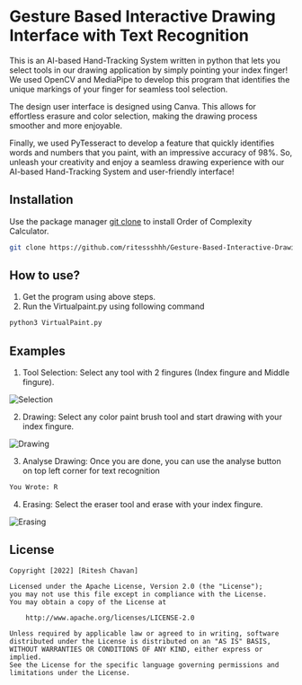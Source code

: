 # Gesture Based Interactive Drawing Interface with Text Recognition 

This is an AI-based Hand-Tracking System written in python that lets you select tools in our drawing application by simply pointing your index finger! We used OpenCV and MediaPipe to develop this program that identifies the unique markings of your finger for seamless tool selection.

The design user interface is designed using Canva. This allows for effortless erasure and color selection, making the drawing process smoother and more enjoyable.


Finally, we used PyTesseract to develop a feature that quickly identifies words and numbers that you paint, with an impressive accuracy of 98%. So, unleash your creativity and enjoy a seamless drawing experience with our AI-based Hand-Tracking System and user-friendly interface!


## Installation

Use the package manager [git clone](https://git-scm.com/docs/git-clone) to install Order of Complexity Calculator.

```bash
git clone https://github.com/ritessshhh/Gesture-Based-Interactive-Drawing-Interface-with-Text-Recognition
```

## How to use?

1. Get the program using above steps.
2. Run the Virtualpaint.py using following command

```bash
python3 VirtualPaint.py
```

## Examples

1. Tool Selection: Select any tool with 2 fingures (Index fingure and Middle fingure).

![Selection](https://user-images.githubusercontent.com/81812754/234448514-dce82c5f-2df0-428f-8c15-2111a086ae56.png)

2. Drawing: Select any color paint brush tool and start drawing with your index fingure.

![Drawing](https://user-images.githubusercontent.com/81812754/234448981-53e46c9b-6329-42ed-a08f-154faa29918f.png)

3. Analyse Drawing: Once you are done, you can use the analyse button on top left corner for text recognition

```bash
You Wrote: R
```

4. Erasing: Select the eraser tool and erase with your index fingure.

![Erasing](https://user-images.githubusercontent.com/81812754/234449063-ae485135-7ac3-4a9f-a7cb-04665172cd0f.png)





## License

    Copyright [2022] [Ritesh Chavan]

    Licensed under the Apache License, Version 2.0 (the "License");
    you may not use this file except in compliance with the License.
    You may obtain a copy of the License at

        http://www.apache.org/licenses/LICENSE-2.0

    Unless required by applicable law or agreed to in writing, software
    distributed under the License is distributed on an "AS IS" BASIS,
    WITHOUT WARRANTIES OR CONDITIONS OF ANY KIND, either express or implied.
    See the License for the specific language governing permissions and
    limitations under the License.
